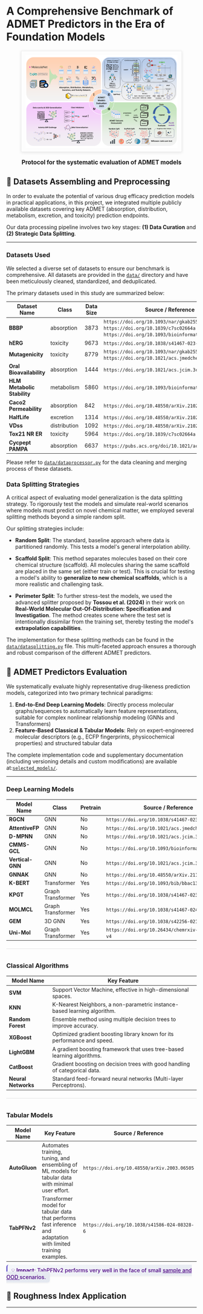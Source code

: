 # **A Comprehensive Benchmark of ADMET Predictors in the Era of Foundation Models**

<figure style="text-align: center; margin: 20px 0;">
    <img src="./figure/Protocol.png" 
         alt="Protocol for the systematic evaluation of ADMET models" 
         style="max-width: 80%; border: 1px solid #eee; padding: 10px; box-shadow: 0 2px 8px rgba(0,0,0,0.1);">
    <figcaption style="font-weight: bold; text-align: center; margin-top: 15px; font-size: 1.1em;">
        <strong>Protocol for the systematic evaluation of ADMET models</strong>
    </figcaption>
</figure>

## 🧪 **Datasets Assembling and Preprocessing**

In order to evaluate the potential of various drug efficacy prediction models in practical applications, in this project, we integrated multiple publicly available datasets covering key ADMET (absorption, distribution, metabolism, excretion, and toxicity) prediction endpoints.

Our data processing pipeline involves two key stages: **(1) Data Curation** and **(2) Strategic Data Splitting**.

---

### Datasets Used

We selected a diverse set of datasets to ensure our benchmark is comprehensive. All datasets are provided in the [`data/`](./data/) directory and have been meticulously cleaned, standardized, and deduplicated.

The primary datasets used in this study are summarized below:

| Dataset Name              | Class   | Data Size         | Source / Reference                               |
| ------------------------------ | ---------- | ----------- | ------------------------------------------------ |
| **BBBP** | absorption     | 3873  | `https://doi.org/10.1093/nar/gkab255` `https://doi.org/10.1039/c7sc02664a` `https://doi.org/10.1093/bioinformatics/btaa918`|
| **hERG** | toxicity   | 9673  | `https://doi.org/10.1038/s41467-023-38192-3`     |
| **Mutagenicity** | toxicity                    | 8779    | `https://doi.org/10.1093/nar/gkab255`  `https://doi.org/10.1021/acs.jmedchem.1c00421`                           |
| **Oral Bioavailability** | absorption                    | 1444    | `https://doi.org/10.1021/acs.jcim.3c00554`                             |
| **HLM Metabolic Stability** | metabolism                    | 5860    | `https://doi.org/10.1093/bioinformatics/btad503`                             |
| **Caco2 Permeability** | absorption                    | 842    | `https://doi.org/10.48550/arXiv.2102.09548`                             |
| **HalfLife** | excretion                    | 1314    | `https://doi.org/10.48550/arXiv.2102.09548`                             |
| **VDss** | distribution                    | 1092    | `https://doi.org/10.48550/arXiv.2102.09548`                             |
| **Tox21 NR ER** | toxicity                    | 5964    | `https://doi.org/10.1039/c7sc02664a`                             |
| **Cycpept PAMPA** | absorption                    | 6637    | `https://pubs.acs.org/doi/10.1021/acs.jcim.2c01573`                             |

Please refer to [`data/dataprocessor.py`](data/dataprocessor.py) for the data cleaning and merging process of these datasets.

### Data Splitting Strategies

A critical aspect of evaluating model generalization is the data splitting strategy. To rigorously test the models and simulate real-world scenarios where models must predict on novel chemical matter, we employed several splitting methods beyond a simple random split.

Our splitting strategies include:

* **Random Split**: The standard, baseline approach where data is partitioned randomly. This tests a model's general interpolation ability.

* **Scaffold Split**: This method separates molecules based on their core chemical structure (scaffold). All molecules sharing the same scaffold are placed in the same set (either train or test). This is crucial for testing a model's ability to **generalize to new chemical scaffolds**, which is a more realistic and challenging task.

* **Perimeter Split**: To further stress-test the models, we used the advanced splitter proposed by **Tossou et al. (2024)** in their work on **Real-World Molecular Out-Of-Distribution: Specification and Investigation**. The method creates scene where the test set is intentionally dissimilar from the training set, thereby testing the model's **extrapolation capabilities**.

The implementation for these splitting methods can be found in the [`data/datasplitting.py`](data/datasplitting.py) file. This multi-faceted approach ensures a thorough and robust comparison of the different ADMET predictors.


## 🎯 **ADMET Predictors Evaluation**
We systematically evaluate highly representative drug-likeness prediction models, categorized into two primary technical paradigms:
1. **End-to-End Deep Learning Models**: Directly process molecular graphs/sequences to automatically learn feature representations, suitable for complex nonlinear relationship modeling (GNNs and Transformers)
2. **Feature-Based Classical & Tabular Models**: Rely on expert-engineered molecular descriptors (e.g., ECFP fingerprints, physicochemical properties) and structured tabular data

The complete implementation code and supplementary documentation (including versioning details and custom modifications) are available at:[`selected_models/`](selected_models/).

---

<style>
.table-section {margin-top: 1.5em; margin-bottom: 1em; border-top: 1px solid #e0e0e0; padding-top: 0.8em;}
</style>

### **Deep Learning Models**
| Model Name              | Class   | Pretrain         | Source / Reference                               |
| ------------------------------ | ---------- | ----------- | ------------------------------------------------ |
| **RGCN** | GNN     | No  | `https://doi.org/10.1038/s41467-023-38192-3`|
| **AttentiveFP** | GNN   | No  | `https://doi.org/10.1021/acs.jmedchem.9b00959`     |
| **D-MPNN** | GNN  | No    | `https://doi.org/10.1021/acs.jcim.3c01250`                           |
| **CMMS-GCL** | GNN   | No    | `https://doi.org/10.1093/bioinformatics/btad503`                             |
| **Vertical-GNN** | GNN    | No    | `https://doi.org/10.1021/acs.jcim.3c00554`                             |
| **GNNAK** | GNN                   | No    | `https://doi.org/10.48550/arXiv.2110.03753`                             |
| **K-BERT** | Transformer                    | Yes    | `https://doi.org/10.1093/bib/bbac131`                             |
| **KPGT** | Graph Transformer                    | Yes    | `https://doi.org/10.1038/s41467-023-43214-1`                             |
| **MOLMCL** | Graph Transformer                  | Yes    | `https://doi.org/10.1038/s41467-024-55082-4`                             |
| **GEM** | 3D GNN                    | Yes    | `https://doi.org/10.1038/s42256-021-00438-4`                             |
| **Uni-Mol** | Graph Transformer                   | Yes    | `https://doi.org/10.26434/chemrxiv-2022-jjm0j-v4`                             |

<div class="table-section"></div>

### **Classical Algorithms**
| Model Name | Key Feature |
| --- | --- |
| **SVM** | Support Vector Machine, effective in high-dimensional spaces. |
| **KNN** | K-Nearest Neighbors, a non-parametric instance-based learning algorithm. |
| **Random Forest** | Ensemble method using multiple decision trees to improve accuracy. |
| **XGBoost** | Optimized gradient boosting library known for its performance and speed. |
| **LightGBM** | A gradient boosting framework that uses tree-based learning algorithms. |
| **CatBoost** | Gradient boosting on decision trees with good handling of categorical data. |
| **Neural Networks**| Standard feed-forward neural networks (Multi-layer Perceptrons). |

<div class="table-section"></div>

### **Tabular Models**
| Model Name | Key Feature | Source / Reference |
| --- | --- | --- |
| **AutoGluon** | ​​Automates training, tuning, and ensembling of ML models for tabular data with minimal user effort​. |`https://doi.org/10.48550/arXiv.2003.06505`|
| **TabPFNv2** | Transformer model for tabular data that performs fast inference and adaptation with limited training examples​. |`https://doi.org/10.1038/s41586-024-08328-6`|

<span style="
    background: linear-gradient(135deg, #f5f7fa 0%, #e4e8f0 100%);
    padding: 6px 10px;
    border-radius: 6px;
    border-left: 3px solid #6a5acd;
    color: #4b0082;
    font-weight: 500;
    box-shadow: 0 2px 4px rgba(0,0,0,0.05);
">💡 <strong>Impact</strong>: TabPFNv2 performs very well in the face of small <u> sample and OOD </u> scenarios.</span>


## 📏 **Roughness Index Application**
---
